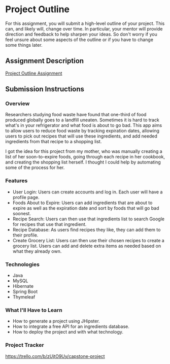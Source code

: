 # Project Outline
For this assignment, you will submit a high-level outline of your project. This can, and likely will, change over time. In particular, your mentor will provide direction and feedback to help sharpen your ideas. So don't worry if you feel unsure about some aspects of the outline or if you have to change some things later.

## Assignment Description
[Project Outline Assignment](https://education.launchcode.org/liftoff/modules/assignments/project-outline)

## Submission Instructions

### Overview
Researchers studying food waste have found that one-third of food produced globally goes to a landfill uneaten. Sometimes it is hard to track what's in your refrigerator and what food is about to go bad. This app aims to allow users to reduce food waste by tracking expiration dates, allowing users to pick out recipes that will use these ingredients, and add needed ingredients from that recipe to a shopping list.

I got the idea for this project from my mother, who was manually creating a list of her soon-to-expire foods, going through each recipe in her cookbook, and creating the shopping list herself. I thought I could help by automating some of the process for her.

### Features
- User Login: Users can create accounts and log in. Each user will have a profile page.
- Foods About to Expire: Users can add ingredients that are about to expire as well as the expiration date and sort by foods that will go bad soonest.
- Recipe Search: Users can then use that ingredients list to search Google for recipes that use that ingredient.
- Recipe Database: As users find recipes they like, they can add them to their profile.
- Create Grocery List: Users can then use their chosen recipes to create a grocery list. Users can add and delete extra items as needed based on what they already own.

### Technologies
- Java
- MySQL
- Hibernate
- Spring Boot
- Thymeleaf

### What I'll Have to Learn
- How to generate a project using JHipster.
- How to integrate a free API for an ingredients database.
- How to deploy the project and with what technology.

### Project Tracker
https://trello.com/b/zUjtO9Uy/capstone-project
